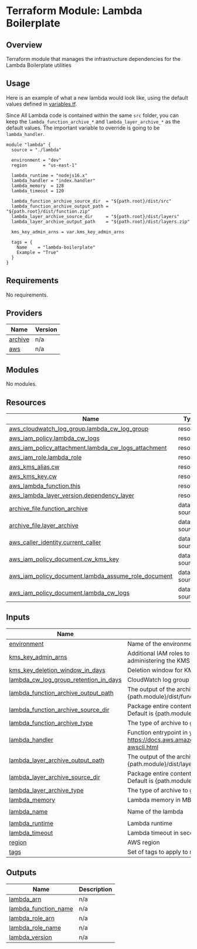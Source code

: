 # Terraform Module: Lambda Boilerplate 

## Overview

Terraform module that manages the infrastructure dependencies for the Lambda Boilerplate utilities

## <a id="usage"></a> Usage
Here is an example of what a new lambda would look like, using the default values defined in [variables.tf](variables.tf).  

Since All Lambda code is contained within the same `src` folder, you can keep the `lambda_function_archive_*` and `lambda_layer_archive_*` 
as the default values. The important variable to override is going to be `lambda_handler`.  

```hcl
module "lambda" {
  source = "./lambda"

  environment = "dev"
  region      = "us-east-1"

  lambda_runtime = "nodejs16.x"
  lambda_handler = "index.handler"
  lambda_memory  = 128
  lambda_timeout = 120

  lambda_function_archive_source_dir  = "${path.root}/dist/src"
  lambda_function_archive_output_path = "${path.root}/dist/function.zip"
  lambda_layer_archive_source_dir     = "${path.root}/dist/layers"
  lambda_layer_archive_output_path    = "${path.root}/dist/layers.zip"

  kms_key_admin_arns = var.kms_key_admin_arns

  tags = {
    Name    = "lambda-boilerplate"
    Example = "True"
  }
}
```

<!-- BEGINNING OF PRE-COMMIT-TERRAFORM DOCS HOOK -->
## Requirements

No requirements.

## Providers

| Name | Version |
|------|---------|
| <a name="provider_archive"></a> [archive](#provider\_archive) | n/a |
| <a name="provider_aws"></a> [aws](#provider\_aws) | n/a |

## Modules

No modules.

## Resources

| Name | Type |
|------|------|
| [aws_cloudwatch_log_group.lambda_cw_log_group](https://registry.terraform.io/providers/hashicorp/aws/latest/docs/resources/cloudwatch_log_group) | resource |
| [aws_iam_policy.lambda_cw_logs](https://registry.terraform.io/providers/hashicorp/aws/latest/docs/resources/iam_policy) | resource |
| [aws_iam_policy_attachment.lambda_cw_logs_attachment](https://registry.terraform.io/providers/hashicorp/aws/latest/docs/resources/iam_policy_attachment) | resource |
| [aws_iam_role.lambda_role](https://registry.terraform.io/providers/hashicorp/aws/latest/docs/resources/iam_role) | resource |
| [aws_kms_alias.cw](https://registry.terraform.io/providers/hashicorp/aws/latest/docs/resources/kms_alias) | resource |
| [aws_kms_key.cw](https://registry.terraform.io/providers/hashicorp/aws/latest/docs/resources/kms_key) | resource |
| [aws_lambda_function.this](https://registry.terraform.io/providers/hashicorp/aws/latest/docs/resources/lambda_function) | resource |
| [aws_lambda_layer_version.dependency_layer](https://registry.terraform.io/providers/hashicorp/aws/latest/docs/resources/lambda_layer_version) | resource |
| [archive_file.function_archive](https://registry.terraform.io/providers/hashicorp/archive/latest/docs/data-sources/file) | data source |
| [archive_file.layer_archive](https://registry.terraform.io/providers/hashicorp/archive/latest/docs/data-sources/file) | data source |
| [aws_caller_identity.current_caller](https://registry.terraform.io/providers/hashicorp/aws/latest/docs/data-sources/caller_identity) | data source |
| [aws_iam_policy_document.cw_kms_key](https://registry.terraform.io/providers/hashicorp/aws/latest/docs/data-sources/iam_policy_document) | data source |
| [aws_iam_policy_document.lambda_assume_role_document](https://registry.terraform.io/providers/hashicorp/aws/latest/docs/data-sources/iam_policy_document) | data source |
| [aws_iam_policy_document.lambda_cw_logs](https://registry.terraform.io/providers/hashicorp/aws/latest/docs/data-sources/iam_policy_document) | data source |

## Inputs

| Name | Description | Type | Default | Required |
|------|-------------|------|---------|:--------:|
| <a name="input_environment"></a> [environment](#input\_environment) | Name of the environment. | `string` | n/a | yes |
| <a name="input_kms_key_admin_arns"></a> [kms\_key\_admin\_arns](#input\_kms\_key\_admin\_arns) | Additional IAM roles to map to the KMS key policy for administering the KMS key used for SSE. | `list(string)` | `[]` | no |
| <a name="input_kms_key_deletion_window_in_days"></a> [kms\_key\_deletion\_window\_in\_days](#input\_kms\_key\_deletion\_window\_in\_days) | Deletion window for KMS key in days. | `number` | `10` | no |
| <a name="input_lambda_cw_log_group_retention_in_days"></a> [lambda\_cw\_log\_group\_retention\_in\_days](#input\_lambda\_cw\_log\_group\_retention\_in\_days) | CloudWatch log group retention in days. | `number` | `30` | no |
| <a name="input_lambda_function_archive_output_path"></a> [lambda\_function\_archive\_output\_path](#input\_lambda\_function\_archive\_output\_path) | The output of the archive file. Default is {path.module}/dist/function.zip unless overridden. | `string` | `null` | no |
| <a name="input_lambda_function_archive_source_dir"></a> [lambda\_function\_archive\_source\_dir](#input\_lambda\_function\_archive\_source\_dir) | Package entire contents of this directory into the archive. Default is {path.module}/dist/src unless overridden. | `string` | `null` | no |
| <a name="input_lambda_function_archive_type"></a> [lambda\_function\_archive\_type](#input\_lambda\_function\_archive\_type) | The type of archive to generate. | `string` | `"zip"` | no |
| <a name="input_lambda_handler"></a> [lambda\_handler](#input\_lambda\_handler) | Function entrypoint in your code. For more information see https://docs.aws.amazon.com/lambda/latest/dg/gettingstarted-awscli.html | `string` | `"index.handler"` | no |
| <a name="input_lambda_layer_archive_output_path"></a> [lambda\_layer\_archive\_output\_path](#input\_lambda\_layer\_archive\_output\_path) | The output of the archive file. Default is {path.module}/dist/layers.zip unless overridden. | `string` | `null` | no |
| <a name="input_lambda_layer_archive_source_dir"></a> [lambda\_layer\_archive\_source\_dir](#input\_lambda\_layer\_archive\_source\_dir) | Package entire contents of this directory into the archive. Default is {path.module}/dist/layers unless overridden. | `string` | `null` | no |
| <a name="input_lambda_layer_archive_type"></a> [lambda\_layer\_archive\_type](#input\_lambda\_layer\_archive\_type) | The type of archive to generate. | `string` | `"zip"` | no |
| <a name="input_lambda_memory"></a> [lambda\_memory](#input\_lambda\_memory) | Lambda memory in MB. | `number` | n/a | yes |
| <a name="input_lambda_name"></a> [lambda\_name](#input\_lambda\_name) | Name of the lambda | `string` | `"lambda-boilerplate"` | no |
| <a name="input_lambda_runtime"></a> [lambda\_runtime](#input\_lambda\_runtime) | Lambda runtime | `string` | n/a | yes |
| <a name="input_lambda_timeout"></a> [lambda\_timeout](#input\_lambda\_timeout) | Lambda timeout in seconds. | `number` | n/a | yes |
| <a name="input_region"></a> [region](#input\_region) | AWS region | `string` | n/a | yes |
| <a name="input_tags"></a> [tags](#input\_tags) | Set of tags to apply to resources | `map(string)` | n/a | yes |

## Outputs

| Name | Description |
|------|-------------|
| <a name="output_lambda_arn"></a> [lambda\_arn](#output\_lambda\_arn) | n/a |
| <a name="output_lambda_function_name"></a> [lambda\_function\_name](#output\_lambda\_function\_name) | n/a |
| <a name="output_lambda_role_arn"></a> [lambda\_role\_arn](#output\_lambda\_role\_arn) | n/a |
| <a name="output_lambda_role_name"></a> [lambda\_role\_name](#output\_lambda\_role\_name) | n/a |
| <a name="output_lambda_version"></a> [lambda\_version](#output\_lambda\_version) | n/a |
<!-- END OF PRE-COMMIT-TERRAFORM DOCS HOOK -->
